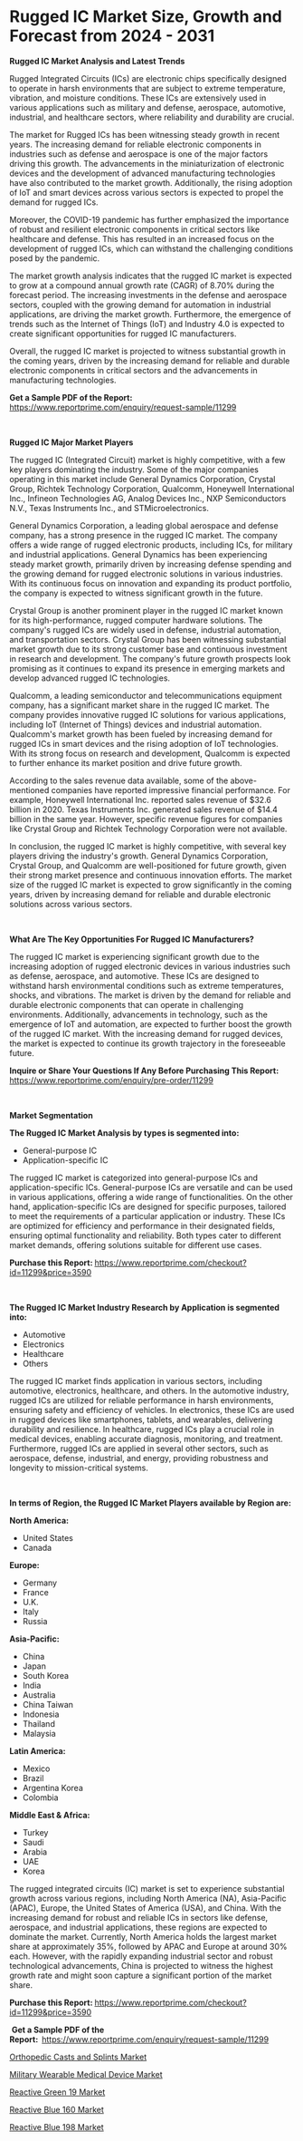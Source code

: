 <p><h1>Rugged IC Market Size, Growth and Forecast from 2024 - 2031</h1></p><p><strong>Rugged IC Market Analysis and Latest Trends</strong></p>
<p><p>Rugged Integrated Circuits (ICs) are electronic chips specifically designed to operate in harsh environments that are subject to extreme temperature, vibration, and moisture conditions. These ICs are extensively used in various applications such as military and defense, aerospace, automotive, industrial, and healthcare sectors, where reliability and durability are crucial.</p><p>The market for Rugged ICs has been witnessing steady growth in recent years. The increasing demand for reliable electronic components in industries such as defense and aerospace is one of the major factors driving this growth. The advancements in the miniaturization of electronic devices and the development of advanced manufacturing technologies have also contributed to the market growth. Additionally, the rising adoption of IoT and smart devices across various sectors is expected to propel the demand for rugged ICs.</p><p>Moreover, the COVID-19 pandemic has further emphasized the importance of robust and resilient electronic components in critical sectors like healthcare and defense. This has resulted in an increased focus on the development of rugged ICs, which can withstand the challenging conditions posed by the pandemic.</p><p>The market growth analysis indicates that the rugged IC market is expected to grow at a compound annual growth rate (CAGR) of 8.70% during the forecast period. The increasing investments in the defense and aerospace sectors, coupled with the growing demand for automation in industrial applications, are driving the market growth. Furthermore, the emergence of trends such as the Internet of Things (IoT) and Industry 4.0 is expected to create significant opportunities for rugged IC manufacturers.</p><p>Overall, the rugged IC market is projected to witness substantial growth in the coming years, driven by the increasing demand for reliable and durable electronic components in critical sectors and the advancements in manufacturing technologies.</p></p>
<p><strong>Get a Sample PDF of the Report:&nbsp;</strong> <a href="https://www.reportprime.com/enquiry/request-sample/11299">https://www.reportprime.com/enquiry/request-sample/11299</a></p>
<p>&nbsp;</p>
<p><strong>Rugged IC Major Market Players</strong></p>
<p><p>The rugged IC (Integrated Circuit) market is highly competitive, with a few key players dominating the industry. Some of the major companies operating in this market include General Dynamics Corporation, Crystal Group, Richtek Technology Corporation, Qualcomm, Honeywell International Inc., Infineon Technologies AG, Analog Devices Inc., NXP Semiconductors N.V., Texas Instruments Inc., and STMicroelectronics.</p><p>General Dynamics Corporation, a leading global aerospace and defense company, has a strong presence in the rugged IC market. The company offers a wide range of rugged electronic products, including ICs, for military and industrial applications. General Dynamics has been experiencing steady market growth, primarily driven by increasing defense spending and the growing demand for rugged electronic solutions in various industries. With its continuous focus on innovation and expanding its product portfolio, the company is expected to witness significant growth in the future.</p><p>Crystal Group is another prominent player in the rugged IC market known for its high-performance, rugged computer hardware solutions. The company's rugged ICs are widely used in defense, industrial automation, and transportation sectors. Crystal Group has been witnessing substantial market growth due to its strong customer base and continuous investment in research and development. The company's future growth prospects look promising as it continues to expand its presence in emerging markets and develop advanced rugged IC technologies.</p><p>Qualcomm, a leading semiconductor and telecommunications equipment company, has a significant market share in the rugged IC market. The company provides innovative rugged IC solutions for various applications, including IoT (Internet of Things) devices and industrial automation. Qualcomm's market growth has been fueled by increasing demand for rugged ICs in smart devices and the rising adoption of IoT technologies. With its strong focus on research and development, Qualcomm is expected to further enhance its market position and drive future growth.</p><p>According to the sales revenue data available, some of the above-mentioned companies have reported impressive financial performance. For example, Honeywell International Inc. reported sales revenue of $32.6 billion in 2020. Texas Instruments Inc. generated sales revenue of $14.4 billion in the same year. However, specific revenue figures for companies like Crystal Group and Richtek Technology Corporation were not available.</p><p>In conclusion, the rugged IC market is highly competitive, with several key players driving the industry's growth. General Dynamics Corporation, Crystal Group, and Qualcomm are well-positioned for future growth, given their strong market presence and continuous innovation efforts. The market size of the rugged IC market is expected to grow significantly in the coming years, driven by increasing demand for reliable and durable electronic solutions across various sectors.</p></p>
<p>&nbsp;</p>
<p><strong>What Are The Key Opportunities For Rugged IC Manufacturers?</strong></p>
<p><p>The rugged IC market is experiencing significant growth due to the increasing adoption of rugged electronic devices in various industries such as defense, aerospace, and automotive. These ICs are designed to withstand harsh environmental conditions such as extreme temperatures, shocks, and vibrations. The market is driven by the demand for reliable and durable electronic components that can operate in challenging environments. Additionally, advancements in technology, such as the emergence of IoT and automation, are expected to further boost the growth of the rugged IC market. With the increasing demand for rugged devices, the market is expected to continue its growth trajectory in the foreseeable future.</p></p>
<p><strong>Inquire or Share Your Questions If Any Before Purchasing This Report:</strong> <a href="https://www.reportprime.com/enquiry/pre-order/11299">https://www.reportprime.com/enquiry/pre-order/11299</a></p>
<p>&nbsp;</p>
<p><strong>Market Segmentation</strong></p>
<p><strong>The Rugged IC Market Analysis by types is segmented into:</strong></p>
<p><ul><li>General-purpose IC</li><li>Application-specific IC</li></ul></p>
<p><p>The rugged IC market is categorized into general-purpose ICs and application-specific ICs. General-purpose ICs are versatile and can be used in various applications, offering a wide range of functionalities. On the other hand, application-specific ICs are designed for specific purposes, tailored to meet the requirements of a particular application or industry. These ICs are optimized for efficiency and performance in their designated fields, ensuring optimal functionality and reliability. Both types cater to different market demands, offering solutions suitable for different use cases.</p></p>
<p><strong>Purchase this Report:&nbsp;</strong><a href="https://www.reportprime.com/checkout?id=11299&price=3590">https://www.reportprime.com/checkout?id=11299&price=3590</a></p>
<p>&nbsp;</p>
<p><strong>The Rugged IC Market Industry Research by Application is segmented into:</strong></p>
<p><ul><li>Automotive</li><li>Electronics</li><li>Healthcare</li><li>Others</li></ul></p>
<p><p>The rugged IC market finds application in various sectors, including automotive, electronics, healthcare, and others. In the automotive industry, rugged ICs are utilized for reliable performance in harsh environments, ensuring safety and efficiency of vehicles. In electronics, these ICs are used in rugged devices like smartphones, tablets, and wearables, delivering durability and resilience. In healthcare, rugged ICs play a crucial role in medical devices, enabling accurate diagnosis, monitoring, and treatment. Furthermore, rugged ICs are applied in several other sectors, such as aerospace, defense, industrial, and energy, providing robustness and longevity to mission-critical systems.</p></p>
<p>&nbsp;</p>
<p><strong>In terms of Region, the Rugged IC Market Players available by Region are:</strong></p>
<p>
    <p> <strong> North America: </strong>
        <ul>
            <li>United States</li>
            <li>Canada</li>
        </ul>
        </p> 
    <p> <strong> Europe: </strong>
        <ul>
            <li>Germany</li>
            <li>France</li>
            <li>U.K.</li>
            <li>Italy</li>
            <li>Russia</li>
        </ul>
        </p> 
    <p> <strong> Asia-Pacific: </strong>
        <ul>
            <li>China</li>
            <li>Japan</li>
            <li>South Korea</li>
            <li>India</li>
            <li>Australia</li>
            <li>China Taiwan</li>
            <li>Indonesia</li>
            <li>Thailand</li>
            <li>Malaysia</li>
        </ul>
        </p> 
    <p> <strong> Latin America: </strong>
        <ul>
            <li>Mexico</li>
            <li>Brazil</li>
            <li>Argentina Korea</li>
            <li>Colombia</li>
        </ul>
        </p> 
    <p> <strong> Middle East & Africa: </strong>
        <ul>
            <li>Turkey</li>
            <li>Saudi</li>
            <li>Arabia</li>
            <li>UAE</li>
            <li>Korea</li>
        </ul>
    </p>
    </p>
<p><p>The rugged integrated circuits (IC) market is set to experience substantial growth across various regions, including North America (NA), Asia-Pacific (APAC), Europe, the United States of America (USA), and China. With the increasing demand for robust and reliable ICs in sectors like defense, aerospace, and industrial applications, these regions are expected to dominate the market. Currently, North America holds the largest market share at approximately 35%, followed by APAC and Europe at around 30% each. However, with the rapidly expanding industrial sector and robust technological advancements, China is projected to witness the highest growth rate and might soon capture a significant portion of the market share.</p></p>
<p><strong>Purchase this Report: </strong><a href="https://www.reportprime.com/checkout?id=11299&price=3590">https://www.reportprime.com/checkout?id=11299&price=3590</a></p>
<p>&nbsp;<strong>Get a Sample PDF of the Report:&nbsp;&nbsp;</strong><a href="https://www.reportprime.com/enquiry/request-sample/11299">https://www.reportprime.com/enquiry/request-sample/11299</a></p>
<p><strong></strong></p>
<p><p><a href="https://github.com/WillieWoodard/Market-Research-Report-List-3/blob/main/orthopedic-casts-and-splints-market.md">Orthopedic Casts and Splints Market</a></p><p><a href="https://github.com/PeterParrish5/Market-Research-Report-List-3/blob/main/military-wearable-medical-device-market.md">Military Wearable Medical Device Market</a></p><p><a href="https://medium.com/@othamcclure/reactive-green-19-market-analysis-its-cagr-market-segmentation-and-global-industry-overview-cb540e4006d6">Reactive Green 19 Market</a></p><p><a href="https://medium.com/@othamcclure/reactive-blue-160-market-furnishes-information-on-market-share-market-trends-and-market-growth-4cc86d89bed5">Reactive Blue 160 Market</a></p><p><a href="https://medium.com/@othamcclure/reactive-blue-198-market-size-reveals-the-best-marketing-channels-in-global-industry-fbdc72f75701">Reactive Blue 198 Market</a></p></p>